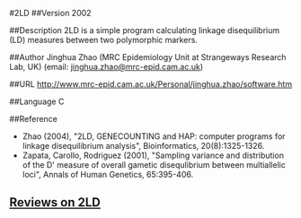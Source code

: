 #2LD
##Version
2002

##Description
2LD is a simple program calculating linkage disequilibrium (LD) measures between two polymorphic markers.

##Author
Jinghua Zhao (MRC Epidemiology Unit at Strangeways Research Lab, UK) (email: jinghua.zhao@mrc-epid.cam.ac.uk)

##URL
http://www.mrc-epid.cam.ac.uk/Personal/jinghua.zhao/software.htm

##Language
C

##Reference
* Zhao (2004), "2LD, GENECOUNTING and HAP: computer programs for linkage disequilibrium analysis", Bioinformatics, 20(8):1325-1326.
* Zapata, Carollo, Rodriguez (2001), "Sampling variance and distribution of the D' measure of overall gametic disequlibrium between multiallelic loci", Annals of Human Genetics, 65:395-406.


## [Reviews on 2LD](https://github.com/gaow/genetic-analysis-software/issues/2)